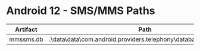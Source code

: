 # Android 12 - SMS/MMS Paths

| **Artifact** | **Path**                                                        |
|--------------|-----------------------------------------------------------------|
| mmssms.db    | .\data\data\com.android.providers.telephony\databases\mmssms.db |